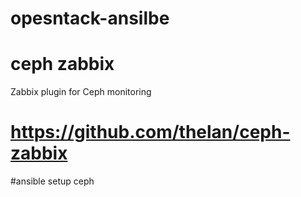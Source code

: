 # opesntack-ansilbe
ceph zabbix
===========
Zabbix plugin for Ceph monitoring

https://github.com/thelan/ceph-zabbix
===========
#ansible setup ceph
